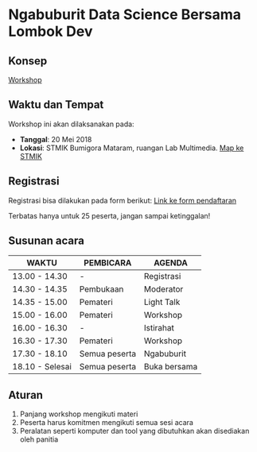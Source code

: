 # Ngabuburit Data Science Bersama Lombok Dev

## Konsep
[Workshop](https://github.com/LombokDev/wiki/blob/master/event-concepts/workshop.md)

## Waktu dan Tempat
Workshop ini akan dilaksanakan pada:
- **Tanggal**: 20 Mei 2018
- **Lokasi**: STMIK Bumigora Mataram, ruangan Lab Multimedia. [Map ke STMIK](https://goo.gl/maps/kfNdiknNiC92)

## Registrasi
Registrasi bisa dilakukan pada form berikut: [Link ke form pendaftaran](https://goo.gl/forms/g2PUIYZzNg3JV9SC2)

Terbatas hanya untuk 25 peserta, jangan sampai ketinggalan!

## Susunan acara
| WAKTU           | PEMBICARA     | AGENDA       |
|-----------------|---------------|--------------|
| 13.00 - 14.30   | -             | Registrasi   |
| 14.30 - 14.35   | Pembukaan     | Moderator    |
| 14.35 - 15.00   | Pemateri      | Light Talk   |
| 15.00 - 16.00   | Pemateri      | Workshop     |
| 16.00 - 16.30   | -             | Istirahat    |
| 16.30 - 17.30   | Pemateri      | Workshop     |
| 17.30 - 18.10   | Semua peserta | Ngabuburit   |
| 18.10 - Selesai | Semua peserta | Buka bersama |

## Aturan
1. Panjang workshop mengikuti materi
2. Peserta harus komitmen mengikuti semua sesi acara
3. Peralatan seperti komputer dan tool yang dibutuhkan akan disediakan oleh panitia